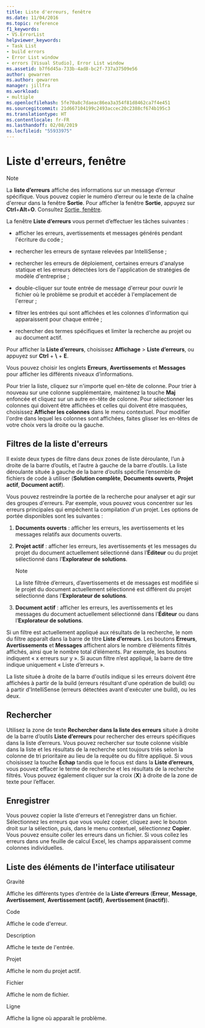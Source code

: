 ```yaml
---
title: Liste d'erreurs, fenêtre
ms.date: 11/04/2016
ms.topic: reference
f1_keywords:
- VS.ErrorList
helpviewer_keywords:
- Task List
- build errors
- Error List window
- errors [Visual Studio], Error List window
ms.assetid: b7f6d45a-733b-4ad8-bc2f-737a37509e56
author: gewarren
ms.author: gewarren
manager: jillfra
ms.workload:
- multiple
ms.openlocfilehash: 5fe70a8c7daeac86ea3a354f81d8462ca7f4e451
ms.sourcegitcommit: 21d667104199c2493accec20c2388cf674b195c3
ms.translationtype: HT
ms.contentlocale: fr-FR
ms.lasthandoff: 02/08/2019
ms.locfileid: "55933975"
---
```

# <a name="error-list-window"></a>Liste d'erreurs, fenêtre

> [!NOTE]
> La **liste d’erreurs** affiche des informations sur un message d’erreur spécifique. Vous pouvez copier le numéro d’erreur ou le texte de la chaîne d'erreur dans la fenêtre **Sortie**. Pour afficher la fenêtre **Sortie**, appuyez sur **Ctrl**+**Alt**+**O**. Consultez [Sortie, fenêtre](../../ide/reference/output-window.md).

La fenêtre **Liste d’erreurs** vous permet d’effectuer les tâches suivantes :

-   afficher les erreurs, avertissements et messages générés pendant l'écriture du code ;

-   rechercher les erreurs de syntaxe relevées par IntelliSense ;

-   rechercher les erreurs de déploiement, certaines erreurs d'analyse statique et les erreurs détectées lors de l'application de stratégies de modèle d'entreprise ;

-   double-cliquer sur toute entrée de message d'erreur pour ouvrir le fichier où le problème se produit et accéder à l'emplacement de l'erreur ;

-   filtrer les entrées qui sont affichées et les colonnes d'information qui apparaissent pour chaque entrée ;

-   rechercher des termes spécifiques et limiter la recherche au projet ou au document actif.

Pour afficher la **Liste d’erreurs**, choisissez **Affichage** > **Liste d’erreurs**, ou appuyez sur **Ctrl** + **\\** + **E**.

Vous pouvez choisir les onglets **Erreurs**, **Avertissements** et **Messages** pour afficher les différents niveaux d’informations.

Pour trier la liste, cliquez sur n'importe quel en-tête de colonne. Pour trier à nouveau sur une colonne supplémentaire, maintenez la touche **Maj** enfoncée et cliquez sur un autre en-tête de colonne. Pour sélectionner les colonnes qui doivent être affichées et celles qui doivent être masquées, choisissez **Afficher les colonnes** dans le menu contextuel. Pour modifier l'ordre dans lequel les colonnes sont affichées, faites glisser les en-têtes de votre choix vers la droite ou la gauche.

## <a name="error-list-filters"></a>Filtres de la liste d'erreurs

Il existe deux types de filtre dans deux zones de liste déroulante, l’un à droite de la barre d’outils, et l’autre à gauche de la barre d’outils. La liste déroulante située à gauche de la barre d’outils spécifie l’ensemble de fichiers de code à utiliser (**Solution complète**, **Documents ouverts**, **Projet actif**, **Document actif**).

Vous pouvez restreindre la portée de la recherche pour analyser et agir sur des groupes d'erreurs. Par exemple, vous pouvez vous concentrer sur les erreurs principales qui empêchent la compilation d'un projet. Les options de portée disponibles sont les suivantes :

1.  **Documents ouverts** : afficher les erreurs, les avertissements et les messages relatifs aux documents ouverts.

2.  **Projet actif** : afficher les erreurs, les avertissements et les messages du projet du document actuellement sélectionné dans l’**Éditeur** ou du projet sélectionné dans l’**Explorateur de solutions**.

    > [!NOTE]
    > La liste filtrée d’erreurs, d’avertissements et de messages est modifiée si le projet du document actuellement sélectionné est différent du projet sélectionné dans l’**Explorateur de solutions**.

3.  **Document actif** : afficher les erreurs, les avertissements et les messages du document actuellement sélectionné dans l’**Éditeur** ou dans l’**Explorateur de solutions**.

Si un filtre est actuellement appliqué aux résultats de la recherche, le nom du filtre apparaît dans la barre de titre **Liste d’erreurs**. Les boutons **Erreurs**, **Avertissements** et **Messages** affichent alors le nombre d’éléments filtrés affichés, ainsi que le nombre total d’éléments. Par exemple, les boutons indiquent « x erreurs sur y ». Si aucun filtre n’est appliqué, la barre de titre indique uniquement « Liste d’erreurs ».

La liste située à droite de la barre d'outils indique si les erreurs doivent être affichées à partir de la build (erreurs résultant d'une opération de build) ou à partir d'IntelliSense (erreurs détectées avant d'exécuter une build), ou les deux.

## <a name="search"></a>Rechercher

Utilisez la zone de texte **Rechercher dans la liste des erreurs** située à droite de la barre d’outils **Liste d’erreurs** pour rechercher des erreurs spécifiques dans la liste d’erreurs. Vous pouvez rechercher sur toute colonne visible dans la liste et les résultats de la recherche sont toujours triés selon la colonne de tri prioritaire au lieu de la requête ou du filtre appliqué. Si vous choisissez la touche **Échap** tandis que le focus est dans la **Liste d’erreurs**, vous pouvez effacer le terme de recherche et les résultats de la recherche filtrés. Vous pouvez également cliquer sur la croix (**X**) à droite de la zone de texte pour l’effacer.

## <a name="save"></a>Enregistrer

Vous pouvez copier la liste d'erreurs et l'enregistrer dans un fichier. Sélectionnez les erreurs que vous voulez copier, cliquez avec le bouton droit sur la sélection, puis, dans le menu contextuel, sélectionnez **Copier**. Vous pouvez ensuite coller les erreurs dans un fichier. Si vous collez les erreurs dans une feuille de calcul Excel, les champs apparaissent comme colonnes individuelles.

## <a name="ui-element-list"></a>Liste des éléments de l'interface utilisateur

Gravité

Affiche les différents types d’entrée de la **Liste d’erreurs** (**Erreur**, **Message**, **Avertissement**, **Avertissement (actif)**, **Avertissement (inactif)**).

Code

Affiche le code d'erreur.

Description

Affiche le texte de l'entrée.

Projet

Affiche le nom du projet actif.

Fichier

Affiche le nom de fichier.

Ligne

Affiche la ligne où apparaît le problème.